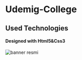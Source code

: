 <h1> Udemig-College </h1>

<h2>Used Technologies</h2>

<h4>Designed with Html5&Css3</h4>

![banner resmi](/image/udemigcollege.gif)